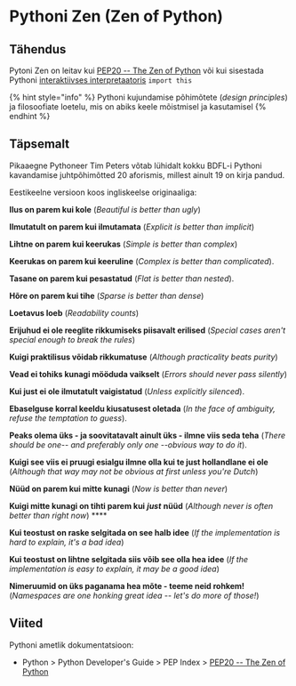 # Pythoni Zen \(Zen of Python\)

## Tähendus

Pytoni Zen on leitav kui [PEP20 -- The Zen of Python](https://www.python.org/dev/peps/pep-0020/) või kui sisestada Pythoni [interaktiivses interpretaatoris](interaktiivne-interactive.md) `import this` 

{% hint style="info" %}
Pythoni kujundamise põhimõtete \(_design principles_\) ja filosoofiate loetelu, mis on abiks keele mõistmisel ja kasutamisel
{% endhint %}

## Täpsemalt

Pikaaegne Pythoneer Tim Peters võtab lühidalt kokku BDFL-i Pythoni kavandamise juhtpõhimõtted 20 aforismis, millest ainult 19 on kirja pandud.

Eestikeelne versioon koos ingliskeelse originaaliga:

**Ilus on parem kui kole** \(_Beautiful is better than ugly_\)                                                             

**Ilmutatult on parem kui ilmutamata** \(_Explicit is better than implicit_\)                                                  

**Lihtne on parem kui keerukas** \(_Simple is better than complex_\)                                                     

**Keerukas on parem kui keeruline** \(_Complex is better than complicated_\).                                        

**Tasane on parem kui pesastatud** \(_Flat is better than nested_\).                                                                

**Hõre on parem kui tihe** \(_Sparse is better than dense_\)                                                                       

**Loetavus loeb** \(_Readability counts_\)                                                                                                        

**Erijuhud ei ole reeglite rikkumiseks piisavalt erilised** \(_Special cases aren't special enough to break the rules_\)                                                                                                                                                           

**Kuigi praktilisus võidab rikkumatuse** \(_Although practicality beats purity_\)                                           

**Vead ei tohiks kunagi mööduda vaikselt** \(_Errors should never pass silently_\)                                          

**Kui just ei ole ilmutatult vaigistatud** \(_Unless explicitly silenced_\).                                               

**Ebaselguse korral keeldu kiusatusest oletada** \(_In the face of ambiguity, refuse the temptation to guess_\).                                                                                                                                                              

**Peaks olema üks - ja soovitatavalt ainult üks - ilmne viis seda teha** \(_There should be one-- and preferably only one --obvious way to do it_\).                                                                                                

**Kuigi see viis ei pruugi esialgu ilmne olla kui te just hollandlane ei ole** \(_Although that way may not be obvious at first unless you're Dutch_\)                                                                                                           

**Nüüd on parem kui mitte kunagi** \(_Now is better than never_\)                                                                  

**Kuigi mitte kunagi on tihti parem kui** _**just**_ **nüüd** \(_Although never is often better than right now_\)        ****

**Kui teostust on raske selgitada on see halb idee** \(_If the implementation is hard to explain, it's a bad idea_\)                                                                                                                                                                      

**Kui teostust on lihtne selgitada siis võib see olla hea idee** \(_If the implementation is easy to explain, it may be a good idea_\)                                                                                                                                 

**Nimeruumid on üks paganama hea mõte - teeme neid rohkem!** \(_Namespaces are one honking great idea -- let's do more of those!_\)

## Viited

Pythoni ametlik dokumentatsioon:

* Python &gt; Python Developer's Guide &gt; PEP Index &gt; [PEP20 -- The Zen of Python](https://www.python.org/dev/peps/pep-0020/)

